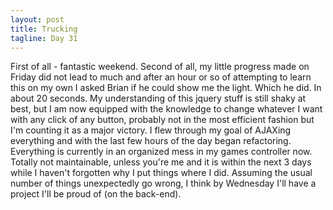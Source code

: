 ```yaml
---
layout: post
title: Trucking
tagline: Day 31
---
```


First of all - fantastic weekend. Second of all, my little progress made on Friday did not lead to much and after an hour or so of attempting to learn this on my own I asked Brian if he could show me the light. Which he did. In about 20 seconds. My understanding of this jquery stuff is still shaky at best, but I am now equipped with the knowledge to change  whatever I want with any click of any button, probably not in the most efficient fashion but I'm counting it as a major victory. I flew through my goal of AJAXing everything and with the last few hours of the day began refactoring. Everything is currently in an organized mess in my games controller now. Totally not maintainable, unless you're me and it is within the next 3 days while I haven't forgotten why I put things where I did. Assuming the usual number of things unexpectedly go wrong, I think by Wednesday I'll have a project I'll be proud of (on the back-end).